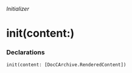*Initializer*

# init(content:)

### Declarations

```
init(content: [DocCArchive.RenderedContent])
```

